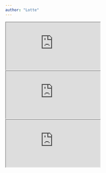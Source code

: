 ```yaml
---
author: "Lotte"
---
```


<iframe class="image" src="https://drive.google.com/file/d/1f5XXAakqn-6Uig5kGhBpChan8GmAFwOI/preview"></iframe>

<iframe class="image" src="https://drive.google.com/file/d/11HhH5oL7HFKvToxZ_ivMeKO1Z42-62Eu/preview"></iframe>

<iframe class="image" src="https://drive.google.com/file/d/1F23PwBVHz7oxYGCPYrIHAnafkY8Ci7u-/preview"></iframe>
